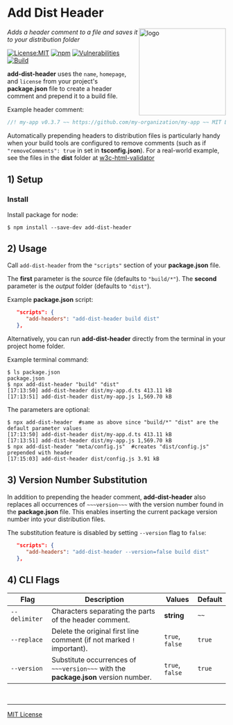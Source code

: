 # Add Dist Header
<img src=https://centerkey.com/graphics/center-key-logo.svg align=right width=200 alt=logo>

_Adds a header comment to a file and saves it to your distribution folder_

[![License:MIT](https://img.shields.io/badge/License-MIT-blue.svg)](https://github.com/center-key/add-dist-header/blob/main/LICENSE.txt)
[![npm](https://img.shields.io/npm/v/add-dist-header.svg)](https://www.npmjs.com/package/add-dist-header)
[![Vulnerabilities](https://snyk.io/test/github/center-key/add-dist-header/badge.svg)](https://snyk.io/test/github/center-key/add-dist-header)
[![Build](https://github.com/center-key/add-dist-header/workflows/build/badge.svg)](https://github.com/center-key/add-dist-header/actions?query=workflow%3Abuild)

**add-dist-header** uses the `name`, `homepage`, and `license` from your project's **package.json**
file to create a header comment and prepend it to a build file.

Example header comment:
```javascript
//! my-app v0.3.7 ~~ https://github.com/my-organization/my-app ~~ MIT License
```

Automatically prepending headers to distribution files is particularly handy when your build
tools are configured to remove comments (such as if `"removeComments": true` in set
in **tsconfig.json**).
For a real-world example, see the files in the **dist** folder at
[w3c-html-validator](https://github.com/center-key/w3c-html-validator/tree/main/dist)

## 1) Setup

### Install
Install package for node:
```shell
$ npm install --save-dev add-dist-header
```

## 2) Usage
Call `add-dist-header` from the `"scripts"` section of your **package.json** file.

The **first** parameter is the *source* file (defaults to `"build/*"`).
The **second** parameter is the *output* folder (defaults to `"dist"`).

Example **package.json** script:
```json
   "scripts": {
      "add-headers": "add-dist-header build dist"
   },
```

Alternatively, you can run **add-dist-header** directly from the terminal in your project home
folder.

Example terminal command:
```shell
$ ls package.json
package.json
$ npx add-dist-header "build" "dist"
[17:13:50] add-dist-header dist/my-app.d.ts 413.11 kB
[17:13:51] add-dist-header dist/my-app.js 1,569.70 kB
```

The parameters are optional:
```shell
$ npx add-dist-header  #same as above since "build/*" "dist" are the default parameter values
[17:13:50] add-dist-header dist/my-app.d.ts 413.11 kB
[17:13:51] add-dist-header dist/my-app.js 1,569.70 kB
$ npx add-dist-header "meta/config.js"  #creates "dist/config.js" prepended with header
[17:15:03] add-dist-header dist/config.js 3.91 kB
```

## 3) Version Number Substitution
In addition to prepending the header comment, **add-dist-header** also replaces all occurrences of
`~~~version~~~` with the version number found in the **package.json** file.
This enables inserting the current package version number into your distribution files.

The substitution feature is disabled by setting `--version` flag to `false`:
```json
   "scripts": {
      "add-headers": "add-dist-header --version=false build dist"
   },
```

## 4) CLI Flags
| Flag          | Description                                                                         | Values          | Default |
| ------------- | ----------------------------------------------------------------------------------- | --------------- | ------- |
| `--delimiter` | Characters separating the parts of the header comment.                              | **string**      | `~~`    |
| `--replace`   | Delete the original first line comment (if not marked `!` important).               | `true`, `false` | `true`  |
| `--version`   | Substitute occurrences of `~~~version~~~` with the **package.json** version number. | `true`, `false` | `true`  |

<br>

---
[MIT License](LICENSE.txt)
